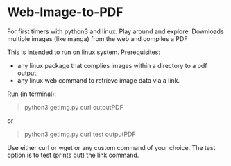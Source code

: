 # Web-Image-to-PDF
For first timers with python3 and linux. Play around and explore.
Downloads multiple images (like manga) from the web and compiles a PDF

This is intended to run on linux system.
Prerequisites:
- any linux package that complies images within a directory to a pdf output.
- any linux web command to retrieve image data via a link.

Run (in terminal):
> python3 getImg.py curl outputPDF

or

> python3 getImg.py curl test outputPDF

Use either curl or wget or any custom command of your choice.
The test option is to test (prints out) the link command.


